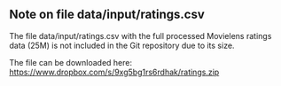 ## Note on file data/input/ratings.csv

The file data/input/ratings.csv with the full processed Movielens ratings data (25M) is not included in the Git repository due to its size.

The file can be downloaded here:
https://www.dropbox.com/s/9xg5bg1rs6rdhak/ratings.zip
